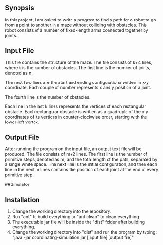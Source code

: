 ## Synopsis
In this project, I am asked to write a program to find a path for a robot to go from a point to another in a maze without colliding with obstacles. This robot consists of a number of fixed-length arms connected together by joints. 

## Input File
This file contains the structure of the maze. The file consists of k+4 lines, where k is the number of obstacles.
The first line is the number of joints, denoted as n.

The next two lines are the start and ending configurations written in x-y coordinate. Each couple of number represents x and y position of a joint.

The fourth line is the number of obstacles.

Each line in the last k lines represents the vertices of each rectangular obstacle. Each rectangular obstacle is written as a quadruple of the x-y coordinates of its vertices in counter-clockwise order, starting with the lower-left vertex.

## Output File
After running the program on the input file, an output text file will be produced.
The file consists of m+2 lines. The first line is the number of primitive steps, denoted as m, and the total length of the path, separated by a single white space. The next line is the initial configuration, and then each line in the next m lines contains the position of each joint at the end of every primitive step.

##Simulator

## Installation
1. Change the working directory into the repository.
2. Run "ant" to build everything or "ant clean" to clean everything
3. The executable jar file will be inside the "dist" folder after building everything.
4. Change the working directory into "dist" and run the program by typing:
"java -jar coordinating-simulation.jar [input file] [output file]"
